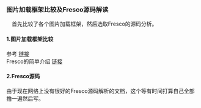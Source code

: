 ### 图片加载框架比较及Fresco源码解读
　首先比较了各个图片加载框架，然后选取Fresco的源码分析。
#### 1.图片加载框架比较
参考 <a href='http://www.cnblogs.com/fightingchendan/p/5972985.html'>链接</a>  
Fresco的简单介绍 <a href='http://blog.csdn.net/feelang/article/details/45126421'>链接</a>

#### 2.Fresco源码  
由于现在网络上没有很好的Fresco源码解析的文档，这个等有时间打算自己全部撸一遍然后写。
